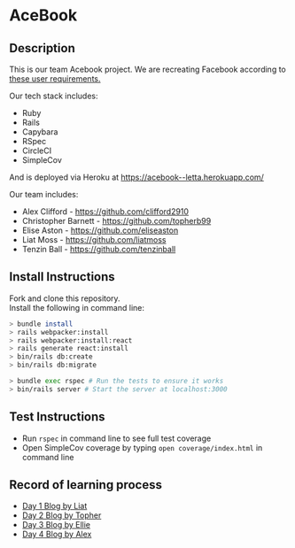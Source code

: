 # AceBook

## Description

This is our team Acebook project. We are recreating Facebook according to [these user requirements.](https://trello.com/b/fyDiPy6k/acebook-letta)

Our tech stack includes:
* Ruby
* Rails
* Capybara
* RSpec
* CircleCI
* SimpleCov

And is deployed via Heroku at https://acebook--letta.herokuapp.com/

Our team includes:
* Alex Clifford - https://github.com/clifford2910
* Christopher Barnett - https://github.com/topherb99
* Elise Aston - https://github.com/eliseaston
* Liat Moss - https://github.com/liatmoss
* Tenzin Ball - https://github.com/tenzinball

## Install Instructions

Fork and clone this repository.<br>
Install the following in command line:
```bash
> bundle install
> rails webpacker:install
> rails webpacker:install:react
> rails generate react:install
> bin/rails db:create
> bin/rails db:migrate

> bundle exec rspec # Run the tests to ensure it works
> bin/rails server # Start the server at localhost:3000
```

## Test Instructions

* Run `rspec` in command line to see full test coverage
* Open SimpleCov coverage by typing `open coverage/index.html` in command line

## Record of learning process

* [Day 1 Blog by Liat](https://medium.com/@acebook.makers/creation-of-acebook-5345aa4ef6ab)
* [Day 2 Blog by Topher](https://medium.com/@acebook.makers/setting-up-ci-discovering-devise-103044c0415e)
* [Day 3 Blog by Ellie](https://medium.com/@acebook.makers/day-3-rail-up-for-the-magical-mystery-tour-3a377fbd683b)
* [Day 4 Blog by Alex](https://medium.com/@acebook.makers/please-keep-your-arms-and-legs-inside-the-rollercoaster-at-all-times-enjoy-the-ride-8b7948e5a807)
